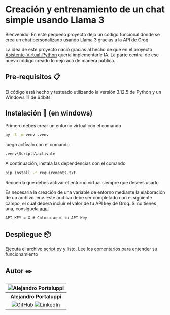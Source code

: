 # Creación y entrenamiento de un chat simple usando Llama 3

Bienvenido! En este pequeño proyecto dejo un código funcional donde se crea un chat personalizado usando Llama 3 gracias a la API de Groq

La idea de este proyecto nació gracias al hecho de que en el proyecto [Asistente-Virtual-Python](https://github.com/Ale6100/Asistente-Virtual-Python.git) quería implementarle IA. La parte central de ese nuevo código creado lo dejo acá de manera pública.

## Pre-requisitos 📋

El código está hecho y testeado utilizando la versión 3.12.5 de Python y un Windows 11 de 64bits

## Instalación 🔧 (en windows)

Primero debes crear un entorno virtual con el comando

```bash
py -3 -m venv .venv
```

luego actívalo con el comando

```bash
.venv\Scripts\activate
```

A continuación, instala las dependencias con el comando

```bash
pip install -r requirements.txt
```

Recuerda que debes activar el entorno virtual siempre que desees usarlo

Es necesaria la creación de una variable de entorno mediante la elaboración de un archivo .env. Este archivo debe ser completado con el siguiente campo, el cual deberá incluir el valor de tu API key de Groq. Si no tienes una, consíguela [aquí](https://console.groq.com/keys)

```env
API_KEY = X # Coloca aquí tu API Key
```

## Despliegue 📦

Ejecuta el archivo [script.py](/script.py) y listo. Lee los comentarios para entender su funcionamiento

## Autor ✒️

| ![Alejandro Portaluppi](https://avatars.githubusercontent.com/u/107259761?size=50)
|:-:
| **Alejandro Portaluppi**
|[![GitHub](https://img.shields.io/badge/github-%23121011.svg?&style=for-the-badge&logo=github&logoColor=white)](https://github.com/Ale6100) [![LinkedIn](https://img.shields.io/badge/linkedin%20-%230077B5.svg?&style=for-the-badge&logo=linkedin&logoColor=white)](https://www.linkedin.com/in/alejandro-portaluppi)
